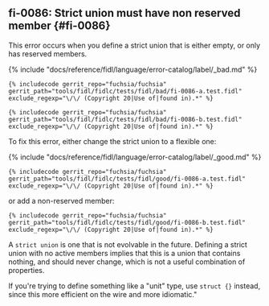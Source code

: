 ## fi-0086: Strict union must have non reserved member {#fi-0086}

This error occurs when you define a strict union that is either empty, or only
has reserved members.

{% include "docs/reference/fidl/language/error-catalog/label/_bad.md" %}

```fidl
{% includecode gerrit_repo="fuchsia/fuchsia" gerrit_path="tools/fidl/fidlc/tests/fidl/bad/fi-0086-a.test.fidl" exclude_regexp="\/\/ (Copyright 20|Use of|found in).*" %}
```

```fidl
{% includecode gerrit_repo="fuchsia/fuchsia" gerrit_path="tools/fidl/fidlc/tests/fidl/bad/fi-0086-b.test.fidl" exclude_regexp="\/\/ (Copyright 20|Use of|found in).*" %}
```

To fix this error, either change the strict union to a flexible one:

{% include "docs/reference/fidl/language/error-catalog/label/_good.md" %}

```fidl
{% includecode gerrit_repo="fuchsia/fuchsia" gerrit_path="tools/fidl/fidlc/tests/fidl/good/fi-0086-a.test.fidl" exclude_regexp="\/\/ (Copyright 20|Use of|found in).*" %}
```
or add a non-reserved member:

```fidl
{% includecode gerrit_repo="fuchsia/fuchsia" gerrit_path="tools/fidl/fidlc/tests/fidl/good/fi-0086-b.test.fidl" exclude_regexp="\/\/ (Copyright 20|Use of|found in).*" %}
```

A `strict union` is one that is not evolvable in the future. Defining a strict
union with no active members implies that this is a union that contains nothing,
and should never change, which is not a useful combination of properties.

If you're trying to define something like a "unit" type, use `struct {}`
instead, since this more efficient on the wire and more idiomatic."
